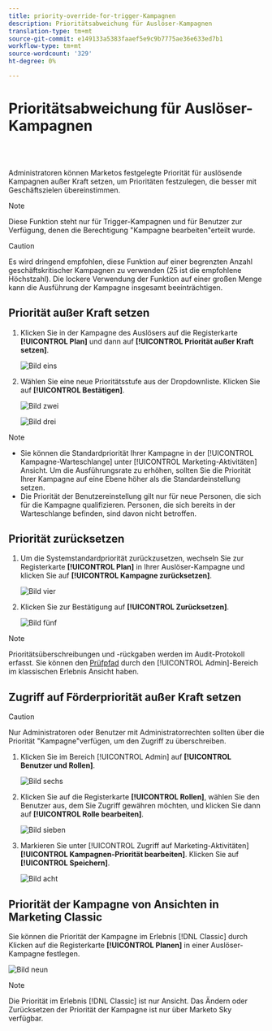```yaml
---
title: priority-override-for-trigger-Kampagnen
description: Prioritätsabweichung für Auslöser-Kampagnen
translation-type: tm+mt
source-git-commit: e149133a5383faaef5e9c9b7775ae36e633ed7b1
workflow-type: tm+mt
source-wordcount: '329'
ht-degree: 0%

---
```



# Prioritätsabweichung für Auslöser-Kampagnen

<br> 

Administratoren können Marketos festgelegte Priorität für auslösende Kampagnen außer Kraft setzen, um Prioritäten festzulegen, die besser mit Geschäftszielen übereinstimmen.

>[!NOTE]
>
>Diese Funktion steht nur für Trigger-Kampagnen und für Benutzer zur Verfügung, denen die Berechtigung &quot;Kampagne bearbeiten&quot;erteilt wurde.

>[!CAUTION]
>
>Es wird dringend empfohlen, diese Funktion auf einer begrenzten Anzahl geschäftskritischer Kampagnen zu verwenden (25 ist die empfohlene Höchstzahl). Die lockere Verwendung der Funktion auf einer großen Menge kann die Ausführung der Kampagne insgesamt beeinträchtigen.

## Priorität außer Kraft setzen

1. Klicken Sie in der Kampagne des Auslösers auf die Registerkarte **[!UICONTROL Plan]** und dann auf **[!UICONTROL Priorität außer Kraft setzen]**.

   ![Bild eins](/help/sky/assets/smart-campaigns/priority-override-for-trigger-campaigns/priority-override-for-trigger-campaigns-1.png)

1. Wählen Sie eine neue Prioritätsstufe aus der Dropdownliste. Klicken Sie auf **[!UICONTROL Bestätigen]**.

   ![Bild zwei](/help/sky/assets/smart-campaigns/priority-override-for-trigger-campaigns/priority-override-for-trigger-campaigns-2.png)

   ![Bild drei](/help/sky/assets/smart-campaigns/priority-override-for-trigger-campaigns/priority-override-for-trigger-campaigns-3.png)

>[!NOTE]
>
>* Sie können die Standardpriorität Ihrer Kampagne in der [!UICONTROL Kampagne-Warteschlange] unter [!UICONTROL Marketing-Aktivitäten] Ansicht. Um die Ausführungsrate zu erhöhen, sollten Sie die Priorität Ihrer Kampagne auf eine Ebene höher als die Standardeinstellung setzen.
>* Die Priorität der Benutzereinstellung gilt nur für neue Personen, die sich für die Kampagne qualifizieren. Personen, die sich bereits in der Warteschlange befinden, sind davon nicht betroffen.


## Priorität zurücksetzen

1. Um die Systemstandardpriorität zurückzusetzen, wechseln Sie zur Registerkarte **[!UICONTROL Plan]** in Ihrer Auslöser-Kampagne und klicken Sie auf **[!UICONTROL Kampagne zurücksetzen]**.

   ![Bild vier](/help/sky/assets/smart-campaigns/priority-override-for-trigger-campaigns/priority-override-for-trigger-campaigns-4.png)

1. Klicken Sie zur Bestätigung auf **[!UICONTROL Zurücksetzen]**.

   ![Bild fünf](/help/sky/assets/smart-campaigns/priority-override-for-trigger-campaigns/priority-override-for-trigger-campaigns-5.png)

>[!NOTE]
>
>Prioritätsüberschreibungen und -rückgaben werden im Audit-Protokoll erfasst. Sie können den [Prüfpfad](https://docs.marketo.com/x/GZ2t) durch den [!UICONTROL Admin]-Bereich im klassischen Erlebnis Ansicht haben.

## Zugriff auf Förderpriorität außer Kraft setzen

>[!CAUTION]
>
>Nur Administratoren oder Benutzer mit Administratorrechten sollten über die Priorität &quot;Kampagne&quot;verfügen, um den Zugriff zu überschreiben.

1. Klicken Sie im Bereich [!UICONTROL Admin] auf **[!UICONTROL Benutzer und Rollen]**.

   ![Bild sechs](/help/sky/assets/smart-campaigns/priority-override-for-trigger-campaigns/priority-override-for-trigger-campaigns-6.png)

1. Klicken Sie auf die Registerkarte **[!UICONTROL Rollen]**, wählen Sie den Benutzer aus, dem Sie Zugriff gewähren möchten, und klicken Sie dann auf **[!UICONTROL Rolle bearbeiten]**.

   ![Bild sieben](/help/sky/assets/smart-campaigns/priority-override-for-trigger-campaigns/priority-override-for-trigger-campaigns-7.png)

1. Markieren Sie unter [!UICONTROL Zugriff auf Marketing-Aktivitäten] **[!UICONTROL Kampagnen-Priorität bearbeiten]**. Klicken Sie auf **[!UICONTROL Speichern]**.

   ![Bild acht](/help/sky/assets/smart-campaigns/priority-override-for-trigger-campaigns/priority-override-for-trigger-campaigns-8.png)

## Priorität der Kampagne von Ansichten in Marketing Classic

Sie können die Priorität der Kampagne im Erlebnis [!DNL Classic] durch Klicken auf die Registerkarte **[!UICONTROL Planen]** in einer Auslöser-Kampagne festlegen.

![Bild neun](/help/sky/assets/smart-campaigns/priority-override-for-trigger-campaigns/priority-override-for-trigger-campaigns-9.png)

>[!NOTE]
>
>Die Priorität im Erlebnis [!DNL Classic] ist nur Ansicht. Das Ändern oder Zurücksetzen der Priorität der Kampagne ist nur über Marketo Sky verfügbar.
